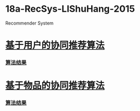 # 18a-RecSys-LIShuHang-2015
Recommender System

# [基于用户的协同推荐算法](https://github.com/m-L-0/18a-RecSys-LIShuHang-2015/blob/master/userCF.py)       
### [算法结果](https://github.com/m-L-0/18a-RecSys-LIShuHang-2015/blob/master/outcome/%E5%9F%BA%E4%BA%8E%E7%94%A8%E6%88%B7%E7%9A%84%E5%8D%8F%E5%90%8C%E8%BF%87%E6%BB%A4%E7%AE%97%E6%B3%95.png)

# [基于物品的协同推荐算法](https://github.com/m-L-0/18a-RecSys-LIShuHang-2015/blob/master/ItemCF.py)        
### [算法结果](https://github.com/m-L-0/18a-RecSys-LIShuHang-2015/blob/master/outcome/%E5%9F%BA%E4%BA%8E%E7%89%A9%E5%93%81%E7%9A%84%E5%8D%8F%E5%90%8C%E8%BF%87%E6%BB%A4%E7%AE%97%E6%B3%95.png)
